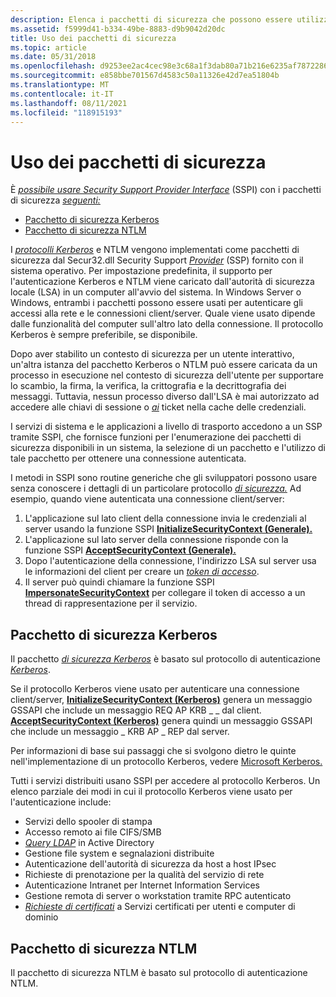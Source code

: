 ```yaml
---
description: Elenca i pacchetti di sicurezza che possono essere utilizzati con SSPI.
ms.assetid: f5999d41-b334-49be-8883-d9b9042d20dc
title: Uso dei pacchetti di sicurezza
ms.topic: article
ms.date: 05/31/2018
ms.openlocfilehash: d9253ee2ac4cec98e3c68a1f3dab80a71b216e6235af78722864ee0e0958897c
ms.sourcegitcommit: e858bbe701567d4583c50a11326e42d7ea51804b
ms.translationtype: MT
ms.contentlocale: it-IT
ms.lasthandoff: 08/11/2021
ms.locfileid: "118915193"
---
```

# <a name="using-security-packages"></a>Uso dei pacchetti di sicurezza

È [*possibile usare Security Support Provider Interface*](../secgloss/s-gly.md) (SSPI) con i pacchetti di sicurezza [*seguenti:*](../secgloss/s-gly.md)

-   [Pacchetto di sicurezza Kerberos](#kerberos-security-package)
-   [Pacchetto di sicurezza NTLM](#ntlm-security-package)

I [*protocolli Kerberos*](../secgloss/k-gly.md) e NTLM vengono implementati come pacchetti di sicurezza dal Secur32.dll Security Support [*Provider*](../secgloss/s-gly.md) (SSP) fornito con il sistema operativo. Per impostazione predefinita, il supporto per l'autenticazione [](../secgloss/l-gly.md) Kerberos e NTLM viene caricato dall'autorità di sicurezza locale (LSA) in un computer all'avvio del sistema. In Windows Server o Windows, entrambi i pacchetti possono essere usati per autenticare gli accessi alla rete e le connessioni client/server. Quale viene usato dipende dalle funzionalità del computer sull'altro lato della connessione. Il protocollo Kerberos è sempre preferibile, se disponibile.

Dopo aver stabilito un contesto di sicurezza per un utente interattivo, un'altra istanza del pacchetto Kerberos o NTLM può essere caricata da un processo in esecuzione nel contesto di sicurezza dell'utente per supportare lo scambio, la firma, la verifica, la crittografia e la decrittografia dei messaggi. Tuttavia, nessun processo diverso dall'LSA è mai autorizzato ad accedere alle chiavi di sessione o [*ai*](../secgloss/s-gly.md) ticket nella cache delle credenziali.

I servizi di sistema e le applicazioni a livello di trasporto accedono a un SSP tramite SSPI, che fornisce funzioni per l'enumerazione dei pacchetti di sicurezza disponibili in un sistema, la selezione di un pacchetto e l'utilizzo di tale pacchetto per ottenere una connessione autenticata.

I metodi in SSPI sono routine generiche che gli sviluppatori possono usare senza conoscere i dettagli di un particolare protocollo [*di sicurezza.*](../secgloss/s-gly.md) Ad esempio, quando viene autenticata una connessione client/server:

1.  L'applicazione sul lato client [](../secgloss/c-gly.md) della connessione invia le credenziali al server usando la funzione SSPI [**InitializeSecurityContext (Generale).**](/windows/win32/api/sspi/nf-sspi-initializesecuritycontexta)
2.  L'applicazione sul lato server della connessione risponde con la funzione SSPI [**AcceptSecurityContext (Generale).**](/windows/win32/api/sspi/nf-sspi-acceptsecuritycontext)
3.  Dopo l'autenticazione della connessione, l'indirizzo LSA sul server usa le informazioni del client per creare un [*token di accesso*](../secgloss/a-gly.md).
4.  Il server può quindi chiamare la funzione SSPI [**ImpersonateSecurityContext**](/windows/desktop/api/Sspi/nf-sspi-impersonatesecuritycontext) per collegare il token di accesso a un thread di rappresentazione per il servizio.

## <a name="kerberos-security-package"></a>Pacchetto di sicurezza Kerberos

Il pacchetto [*di sicurezza Kerberos*](../secgloss/s-gly.md) è basato sul protocollo di autenticazione [*Kerberos*](../secgloss/k-gly.md).

Se il protocollo Kerberos viene usato per autenticare una connessione client/server, [**InitializeSecurityContext (Kerberos)**](/windows/win32/api/sspi/nf-sspi-initializesecuritycontexta) genera un messaggio GSSAPI che include un messaggio REQ AP KRB \_ \_ dal client. [**AcceptSecurityContext (Kerberos)**](/windows/win32/api/sspi/nf-sspi-acceptsecuritycontext) genera quindi un messaggio GSSAPI che include un messaggio \_ KRB AP \_ REP dal server.

Per informazioni di base sui passaggi che si svolgono dietro le quinte nell'implementazione di un protocollo Kerberos, vedere [Microsoft Kerberos.](microsoft-kerberos.md)

Tutti i servizi distribuiti usano SSPI per accedere al protocollo Kerberos. Un elenco parziale dei modi in cui il protocollo Kerberos viene usato per l'autenticazione include:

-   Servizi dello spooler di stampa
-   Accesso remoto ai file CIFS/SMB
-   [*Query LDAP*](../secgloss/l-gly.md) in Active Directory
-   Gestione file system e segnalazioni distribuite
-   Autenticazione dell'autorità di sicurezza da host a host IPsec
-   Richieste di prenotazione per la qualità del servizio di rete
-   Autenticazione Intranet per Internet Information Services
-   Gestione remota di server o workstation tramite RPC autenticato
-   [*Richieste di certificati*](../secgloss/c-gly.md) a Servizi certificati per utenti e computer di dominio

## <a name="ntlm-security-package"></a>Pacchetto di sicurezza NTLM

Il pacchetto di sicurezza NTLM è basato sul protocollo di autenticazione NTLM.

 

 
